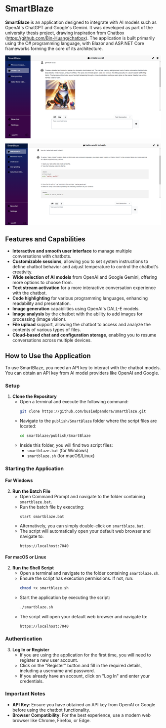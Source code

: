 # SmartBlaze

**SmartBlaze** is an application designed to integrate with AI models such as OpenAI's ChatGPT and Google's Gemini. It was developed as part of the university thesis project, drawing inspiration from Chatbox (https://github.com/Bin-Huang/chatbox).
The application is built primarily using the C# programming language, with Blazor and ASP.NET Core frameworks forming the core of its architecture.

![SmartBlaze](images/smartblaze.png)


![SmartBlaze](images/smartblaze2.png)


## Features and Capabilities

- **Interactive and smooth user interface** to manage multiple conversations with chatbots.
- **Customizable sessions**, allowing you to set system instructions to define chatbot behavior and adjust temperature to control the chatbot's creativity.
- **Wide selection of AI models** from OpenAI and Google Gemini, offering more options to choose from.
- **Text stream activation** for a more interactive conversation experience with the chatbot.
- **Code highlighting** for various programming languages, enhancing readability and presentation.
- **Image generation** capabilities using OpenAI's DALL-E models.
- **Image analysis** by the chatbot with the ability to add images for processing (image vision).
- **File upload** support, allowing the chatbot to access and analyze the contents of various types of files.
- **Cloud-based chat and configuration storage**, enabling you to resume conversations across multiple devices.


## How to Use the Application

To use SmartBlaze, you need an API key to interact with the chatbot models. You can obtain an API key from AI model providers like OpenAI and Google.

### Setup

1. **Clone the Repository**
   - Open a terminal and execute the following command:
     ```bash
     git clone https://github.com/busiedpandora/smartblaze.git
     ```
   - Navigate to the `publish/SmartBlaze` folder where the script files are located:
     ```bash
     cd smartblaze/publish/SmartBlaze
     ```
   - Inside this folder, you will find two script files:
     - `smartblaze.bat` (for Windows)
     - `smartblaze.sh` (for macOS/Linux)

### Starting the Application

#### For Windows

2. **Run the Batch File**
   - Open Command Prompt and navigate to the folder containing `smartblaze.bat`.
   - Run the batch file by executing:
     ```batch
     start smartblaze.bat
     ```
   - Alternatively, you can simply double-click on `smartblaze.bat`.
   - The script will automatically open your default web browser and navigate to:
     ```
     https://localhost:7040
     ```

#### For macOS or Linux

2. **Run the Shell Script**
   - Open a terminal and navigate to the folder containing `smartblaze.sh`.
   - Ensure the script has execution permissions. If not, run:
     ```bash
     chmod +x smartblaze.sh
     ```
   - Start the application by executing the script:
     ```bash
     ./smartblaze.sh
     ```
   - The script will open your default web browser and navigate to:
     ```
     https://localhost:7040
     ```

### Authentication

3. **Log In or Register**
   - If you are using the application for the first time, you will need to register a new user account.
   - Click on the "Register" button and fill in the required details, including a username and password.
   - If you already have an account, click on "Log In" and enter your credentials.

### Important Notes

- **API Key**: Ensure you have obtained an API key from OpenAI or Google before using the chatbot functionality.
- **Browser Compatibility**: For the best experience, use a modern web browser like Chrome, Firefox, or Edge.
